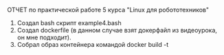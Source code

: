 ОТЧЕТ по практической работе 5 курса "Linux для робототехников"
1. Создал bash скрипт example4.bash
2. Создал dockerfile (в данном случае взят докерфайл из видеоурока, он мне подходит).
3. Собрал образ контейнера командой docker build -t 
